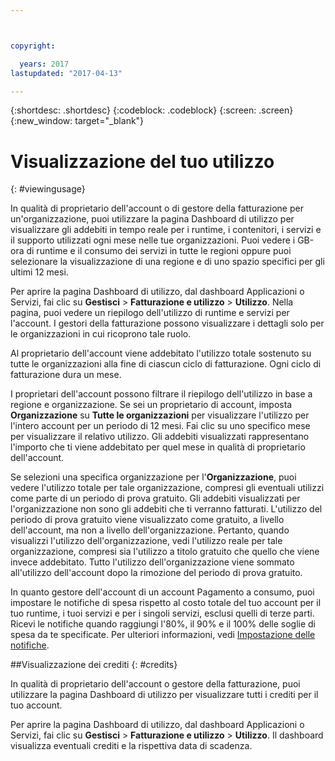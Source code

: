 ```yaml
---



copyright:

  years: 2017
lastupdated: "2017-04-13"

---
```


{:shortdesc: .shortdesc}
{:codeblock: .codeblock}
{:screen: .screen}
{:new_window: target="_blank"}

# Visualizzazione del tuo utilizzo
{: #viewingusage}

In qualità di proprietario dell'account o di gestore della fatturazione per un'organizzazione, puoi utilizzare la pagina Dashboard di utilizzo per visualizzare gli addebiti in tempo reale per i runtime, i contenitori, i servizi e il supporto utilizzati ogni mese nelle tue organizzazioni. Puoi
vedere i GB-ora di runtime e il consumo dei servizi in tutte le regioni oppure puoi
selezionare la visualizzazione di una regione e di uno spazio specifici per gli ultimi
12 mesi.

Per aprire la pagina Dashboard di utilizzo, dal dashboard Applicazioni o Servizi, fai clic su **Gestisci** &gt; **Fatturazione e utilizzo** &gt; **Utilizzo**. Nella pagina, puoi vedere un riepilogo dell'utilizzo di runtime e servizi per l'account. I gestori della fatturazione possono visualizzare i dettagli solo per le organizzazioni in cui ricoprono tale ruolo.

Al proprietario dell'account viene addebitato l'utilizzo totale sostenuto su tutte le organizzazioni alla fine di ciascun ciclo di fatturazione. Ogni ciclo di fatturazione dura un mese.

I proprietari dell'account possono filtrare il riepilogo dell'utilizzo in base a regione e organizzazione. Se sei un proprietario di account, imposta **Organizzazione** su **Tutte le organizzazioni** per visualizzare l'utilizzo per l'intero account per un periodo di 12 mesi. Fai clic su uno specifico mese per visualizzare il relativo utilizzo.  Gli addebiti visualizzati rappresentano l'importo che ti viene addebitato per quel mese in qualità di proprietario dell'account.

Se selezioni una specifica organizzazione per l'**Organizzazione**, puoi vedere l'utilizzo totale per tale organizzazione, compresi gli eventuali utilizzi come parte di un periodo di prova gratuito. Gli addebiti visualizzati per l'organizzazione non sono gli addebiti che ti verranno fatturati. L'utilizzo del periodo di prova gratuito viene visualizzato come gratuito, a livello dell'account, ma non a livello dell'organizzazione. Pertanto, quando visualizzi l'utilizzo dell'organizzazione, vedi l'utilizzo reale per tale organizzazione, compresi sia l'utilizzo a titolo gratuito che quello che viene invece addebitato. Tutto l'utilizzo dell'organizzazione viene sommato all'utilizzo dell'account dopo la rimozione del periodo di prova gratuito.

In quanto gestore dell'account di un account Pagamento a consumo, puoi impostare le notifiche di spesa rispetto al costo totale del tuo account per il tuo
runtime, i tuoi servizi e per i singoli servizi, esclusi quelli di terze parti. Ricevi le notifiche quando raggiungi l'80%, il 90% e il 100% delle soglie di spesa da te specificate. Per ulteriori informazioni, vedi [Impostazione delle notifiche](/docs/admin/notifications.html#setting-notifications).

##Visualizzazione dei crediti
{: #credits}

In qualità di proprietario dell'account o gestore della fatturazione, puoi utilizzare la pagina Dashboard di utilizzo per visualizzare tutti i crediti per il tuo account. 

Per aprire la pagina Dashboard di utilizzo, dal dashboard Applicazioni o Servizi, fai clic su **Gestisci** &gt; **Fatturazione e utilizzo** &gt; **Utilizzo**. Il dashboard visualizza eventuali crediti e la rispettiva data di scadenza.
